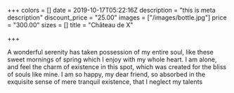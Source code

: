 +++
colors = []
date = 2019-10-17T05:22:16Z
description = "this is meta description"
discount_price = "25.00"
images = ["/images/bottle.jpg"]
price = "300.00"
sizes = []
title = "Château de X"

+++
  
A wonderful serenity has taken possession of my entire soul, like these sweet mornings of spring which I enjoy with my whole heart. I am alone, and feel the charm of existence in this spot, which was created for the bliss of souls like mine. I am so happy, my dear friend, so absorbed in the exquisite sense of mere tranquil existence, that I neglect my talents